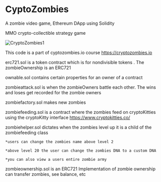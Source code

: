 # CyptoZombies
A zombie  video game, Ethereum DApp using Solidity


MMO crypto-collectible strategy game


![CryptoZombies1](https://user-images.githubusercontent.com/13813422/130870053-dafb8c69-d568-4035-b552-f2b7a326e24c.png)

This code is a part of cyptozombies.io course
https://cryptozombies.io


erc721.sol is a token contract which is for nondivisible tokens . The zombieOwnership is an ERC721

ownable.sol 
    contains certain properties for an owner of a contract

zombieattack.sol is when the zombieOwners battle each other. The wins and loses get recorded for the zombie owners

zombiefactory.sol makes new zombies 

zombiefeeding.sol  is a contract where the zombies feed on cryptoKitties using the cryptoKitty interface
https://www.cryptokitties.co/


zombiehelper.sol dictates when the zombies level up it is a child of the zombiefeeding class

    *users can change the zombies name above level 2

    *above level 20 the user can change the zombies DNA to a custom DNA

    *you can also view a users entire zombie army 

zombieownership.sol is an ERC721 Implementation of zombie ownership
    can transfer zombies, see balance, etc



